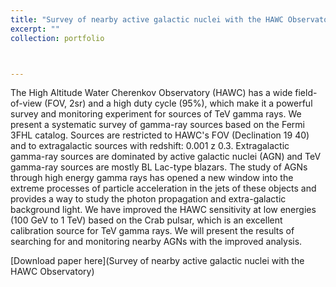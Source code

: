```yaml
---
title: "Survey of nearby active galactic nuclei with the HAWC Observatory"
excerpt: ""
collection: portfolio



---
```


The High Altitude Water Cherenkov Observatory (HAWC) has a wide field-of-view (FOV, 2sr) and a high duty cycle (95\%), which make it a powerful survey and monitoring experiment for sources of TeV gamma rays. We present a systematic survey of gamma-ray sources based on the Fermi 3FHL catalog. Sources are restricted to HAWC's FOV (Declination 19 40) and to extragalactic sources with redshift: 0.001 z 0.3. Extragalactic gamma-ray sources are dominated by active galactic nuclei (AGN) and TeV gamma-ray sources are mostly BL Lac-type blazars. The study of AGNs through high energy gamma rays has opened a new window into the extreme processes of particle acceleration in the jets of these objects and provides a way to study the photon propagation and extra-galactic background light. We have improved the HAWC sensitivity at low energies (100 GeV to 1 TeV) based on the Crab pulsar, which is an excellent calibration source for TeV gamma rays. We will present the results of searching for and monitoring nearby AGNs with the improved analysis.

[Download paper here](Survey of nearby active galactic nuclei with the HAWC Observatory)
